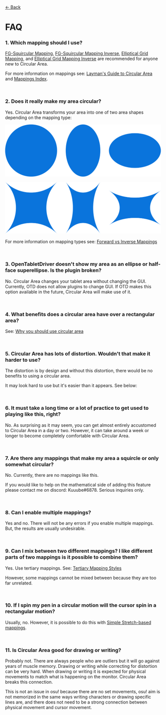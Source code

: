 [<- Back](https://github.com/Kuuuube/Circular_Area/blob/main/README.md)

# FAQ

### 1. Which mapping should I use?

[FG-Squircular Mapping](https://github.com/Kuuuube/Circular_Area/blob/main/wiki/mappings/fg_squircular_mapping.md#fg-squircular-mapping), [FG-Squircular Mapping Inverse](https://github.com/Kuuuube/Circular_Area/blob/main/wiki/mappings/fg_squircular_mapping.md#fg-squircular-mapping-inverse), [Elliptical Grid Mapping](https://github.com/Kuuuube/Circular_Area/blob/main/wiki/mappings/elliptical_grid_mapping.md#elliptical-grid-mapping), and [Elliptical Grid Mapping Inverse](https://github.com/Kuuuube/Circular_Area/blob/main/wiki/mappings/elliptical_grid_mapping.md#elliptical-grid-mapping-inverse) are recommended for anyone new to Circular Area.

For more information on mappings see: [Layman's Guide to Circular Area](https://github.com/Kuuuube/Circular_Area/blob/main/wiki/layman_s_guide_to_circular_area.md) and [Mappings Index](https://github.com/Kuuuube/Circular_Area/blob/main/wiki/mappings_index.md).

<br>

### 2. Does it really make my area circular?

Yes. Circular Area transforms your area into one of two area shapes depending on the mapping type:

![](https://raw.githubusercontent.com/Kuuuube/Circular_Area/main/wiki/images/area_visualizations/ellipse_transformation_examples.png)

![](https://raw.githubusercontent.com/Kuuuube/Circular_Area/main/wiki/images/area_visualizations/half-face_superellipse_transformation_examples.png)

For more information on mapping types see: [Forward vs Inverse Mappings](https://github.com/Kuuuube/Circular_Area/blob/main/wiki/layman_s_guide_to_circular_area.md#forward-vs-inverse-mappings)

<br>

### 3. OpenTabletDriver doesn't show my area as an ellipse or half-face superellipse. Is the plugin broken?

No. Circular Area changes your tablet area without changing the GUI. Currently, OTD does not allow plugins to change GUI. If OTD makes this option available in the future, Circular Area will make use of it.

<br>

### 4. What benefits does a circular area have over a rectangular area?

See: [Why you should use circular area](https://github.com/Kuuuube/Circular_Area/blob/main/wiki/layman_s_guide_to_circular_area.md#why-you-should-use-circular-area)

<br>

### 5. Circular Area has lots of distortion. Wouldn't that make it harder to use?

The distortion is by design and without this distortion, there would be no benefits to using a circular area.

It may look hard to use but it's easier than it appears. See below:

<br>

### 6. It must take a long time or a lot of practice to get used to playing like this, right?

No. As surprising as it may seem, you can get almost entirely accustomed to Circular Area in a day or two. However, it can take around a week or longer to become completely comfortable with Circular Area.

<br>

### 7. Are there any mappings that make my area a squircle or only somewhat circular?

No. Currently, there are no mappings like this.

If you would like to help on the mathematical side of adding this feature please contact me on discord: Kuuube#6878. Serious inquiries only.

<br>

### 8. Can I enable multiple mappings?

Yes and no. There will not be any errors if you enable multiple mappings. But, the results are usually undesirable.

<br>

### 9. Can I mix between two different mappings? I like different parts of two mappings is it possible to combine them?

Yes. Use tertiary mappings. See: [Tertiary Mapping Styles](https://github.com/Kuuuube/Circular_Area/blob/main/wiki/layman_s_guide_to_circular_area.md#tertiary-mapping-styles)

However, some mappings cannot be mixed between because they are too far unrelated.

<br>

### 10. If I spin my pen in a circular motion will the cursor spin in a rectangular motion?

Usually, no. However, it is possible to do this with [Simple Stretch-based mappings](https://github.com/Kuuuube/Circular_Area/blob/main/wiki/mappings_index.md#simple-stretch).

<br>

### 11. Is Circular Area good for drawing or writing?

Probably not. There are always people who are outliers but it will go against years of muscle memory. Drawing or writing while correcting for distortion can be very hard. When drawing or writing it is expected for physical movements to match what is happening on the monitor. Circular Area breaks this connection.

This is not an issue in osu! because there are no set movements, osu! aim is not memorized in the same ways writing characters or drawing specific lines are, and there does not need to be a strong connection between physical movement and cursor movement.